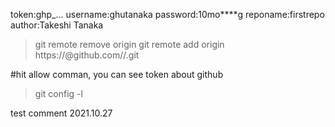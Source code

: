 token:ghp_...
username:ghutanaka
password:10mo****g
reponame:firstrepo
author:Takeshi Tanaka

>git remote remove origin
>git remote add origin https://<token>@github.com/<username>/<reponame>.git

#hit allow comman, you can see token about github
>git config -l

test comment 2021.10.27
